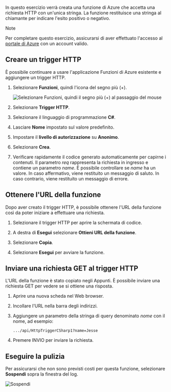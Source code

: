 In questo esercizio verrà creata una funzione di Azure che accetta una richiesta HTTP con un'unica stringa. La funzione restituisce una stringa al chiamante per indicare l'esito positivo o negativo.

> [!NOTE]
> Per completare questo esercizio, assicurarsi di aver effettuato l'accesso al [portale di Azure](https://portal.azure.com/) con un account valido.

## <a name="create-an-http-trigger"></a>Creare un trigger HTTP

È possibile continuare a usare l'applicazione Funzioni di Azure esistente e aggiungere un trigger HTTP.

1. Selezionare **Funzioni**, quindi l'icona del segno più (+).

    ![Selezionare Funzioni, quindi il segno più (+) al passaggio del mouse](../media-drafts/4-hover-function.png)

1. Selezionare **Trigger HTTP**.

1. Selezionare il linguaggio di programmazione **C#**. 

1. Lasciare **Nome** impostato sul valore predefinito.

1. Impostare il **livello di autorizzazione** su **Anonimo**.

1. Selezionare **Crea**.

1. Verificare rapidamente il codice generato automaticamente per capirne i contenuti. Il parametro *req* rappresenta la richiesta in ingresso e contiene un parametro *name*. È possibile controllare se *name* ha un valore. In caso affermativo, viene restituito un messaggio di saluto. In caso contrario, viene restituito un messaggio di errore.

## <a name="get-your-function-url"></a>Ottenere l'URL della funzione

Dopo aver creato il trigger HTTP, è possibile ottenere l'URL della funzione così da poter iniziare a effettuare una richiesta.

1. Selezionare il trigger HTTP per aprire la schermata di codice.

1. A destra di **Esegui** selezionare **Ottieni URL della funzione**.

1. Selezionare **Copia**.

1. Selezionare **Esegui** per avviare la funzione.

## <a name="issue-a-get-request-to-your-http-trigger"></a>Inviare una richiesta GET al trigger HTTP

L'URL della funzione è stato copiato negli Appunti. È possibile inviare una richiesta GET per vedere se si ottiene una risposta.

1. Aprire una nuova scheda nel Web browser.

1. Incollare l'URL nella barra degli indirizzi.

1. Aggiungere un parametro della stringa di query denominato *nome* con il nome, ad esempio:

    ```
    .../api/HttpTriggerCSharp1?name=Jesse
    ```

1. Premere INVIO per inviare la richiesta.

## <a name="clean-up"></a>Eseguire la pulizia

Per assicurarsi che non sono previsti costi per questa funzione, selezionare **Sospendi** sopra la finestra del log.

![Sospendi](../media-drafts/4-pause-timer.png)



